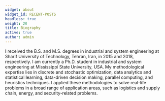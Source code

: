 ```yaml
---
widget: about
widget_id: RECENT-POSTS
headless: true
weight: 20
title: Biography
active: true
author: admin
---
```

I received the B.S. and M.S. degrees in industrial and system engineering at Sharif University of Technology, Tehran, Iran, in 2015 and 2018, respectively. I am currently a Ph.D. student in industrial and system engineering at Mississippi State University, USA. My methodological expertise lies in discrete and stochastic optimization, data analytics and statistical learning, data-driven decision making, parallel computing, and heuristics techniques. I applied these methodologies to solve real-life problems in a broad range of application areas, such as logistics and supply chain, energy, and security-related problems.